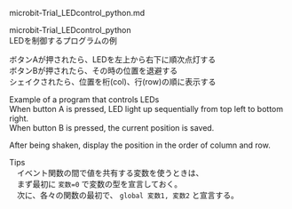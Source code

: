 microbit-Trial_LEDcontrol_python.md    

microbit-Trial_LEDcontrol_python    
  LEDを制御するプログラムの例    

  ボタンAが押されたら、LEDを左上から右下に順次点灯する  
  ボタンBが押されたら、その時の位置を退避する  
  シェイクされたら、位置を桁(col)、行(row)の順に表示する  

Example of a program that controls LEDs  
  When button A is pressed, LED light up sequentially from top left to bottom right.  
  When button B is pressed, the current position is saved.  

 After being shaken, display the position in the order of column and row.  


Tips   
　イベント関数の間で値を共有する変数を使うときは、  
　まず最初に `変数=0` で変数の型を宣言しておく。  
　次に、各々の関数の最初で、 `global 変数1, 変数2` と宣言する。   
